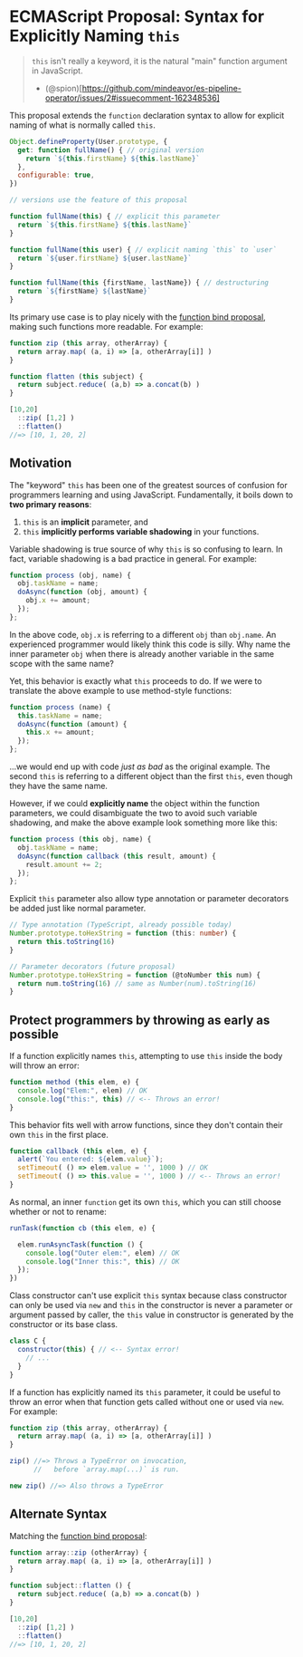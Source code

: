 # ECMAScript Proposal: Syntax for Explicitly Naming `this`

> `this` isn't really a keyword, it is the natural "main" function argument in JavaScript.
> - (@spion)[https://github.com/mindeavor/es-pipeline-operator/issues/2#issuecomment-162348536]

This proposal extends the `function` declaration syntax to allow for explicit naming of what is normally called `this`.

```js
Object.defineProperty(User.prototype, {
  get: function fullName() { // original version
    return `${this.firstName} ${this.lastName}`
  },
  configurable: true,
})

// versions use the feature of this proposal

function fullName(this) { // explicit this parameter
  return `${this.firstName} ${this.lastName}`
}

function fullName(this user) { // explicit naming `this` to `user`
  return `${user.firstName} ${user.lastName}`
}

function fullName(this {firstName, lastName}) { // destructuring
  return `${firstName} ${lastName}`
}
```

Its primary use case is to play nicely with the [function bind proposal](https://github.com/zenparsing/es-function-bind), making such functions more readable. For example:

```js
function zip (this array, otherArray) {
  return array.map( (a, i) => [a, otherArray[i]] )
}

function flatten (this subject) {
  return subject.reduce( (a,b) => a.concat(b) )
}

[10,20]
  ::zip( [1,2] )
  ::flatten()
//=> [10, 1, 20, 2]
```

## Motivation

The "keyword" `this` has been one of the greatest sources of confusion for programmers learning and using JavaScript. Fundamentally, it boils down to **two primary reasons**:

1. `this` is an **implicit** parameter, and
2. `this` **implicitly performs variable shadowing** in your functions.

Variable shadowing is true source of why `this` is so confusing to learn. In fact, variable shadowing is a bad practice in general. For example:

```js
function process (obj, name) {
  obj.taskName = name;
  doAsync(function (obj, amount) {
    obj.x += amount;
  });
};
```

In the above code, `obj.x` is referring to a different `obj` than `obj.name`. An experienced programmer would likely think this code is silly. Why name the inner parameter `obj` when there is already another variable in the same scope with the same name?

Yet, this behavior is exactly what `this` proceeds to do. If we were to translate the above example to use method-style functions:

```js
function process (name) {
  this.taskName = name;
  doAsync(function (amount) {
    this.x += amount;
  });
};
```

...we would end up with code *just as bad* as the original example. The second `this` is referring to a different object than the first `this`, even though they have the same name.

However, if we could **explicitly name** the object within the function parameters, we could disambiguate the two to avoid such variable shadowing, and make the above example look something more like this:

```js
function process (this obj, name) {
  obj.taskName = name;
  doAsync(function callback (this result, amount) {
    result.amount += 2;
  });
};
```

Explicit `this` parameter also allow type annotation or parameter decorators be added just like normal parameter.

```ts
// Type annotation (TypeScript, already possible today)
Number.prototype.toHexString = function (this: number) {
  return this.toString(16)
}
```

```ts
// Parameter decorators (future proposal)
Number.prototype.toHexString = function (@toNumber this num) {
  return num.toString(16) // same as Number(num).toString(16)
}
```

## Protect programmers by throwing as early as possible

If a function explicitly names `this`, attempting to use `this` inside the body will throw an error:

```js
function method (this elem, e) {
  console.log("Elem:", elem) // OK
  console.log("this:", this) // <-- Throws an error!
}
```

This behavior fits well with arrow functions, since they don't contain their own `this` in the first place.

```js
function callback (this elem, e) {
  alert(`You entered: ${elem.value}`);
  setTimeout( () => elem.value = '', 1000 ) // OK
  setTimeout( () => this.value = '', 1000 ) // <-- Throws an error!
}
```

As normal, an inner `function` get its own `this`, which you can still choose whether or not to rename:

```js
runTask(function cb (this elem, e) {

  elem.runAsyncTask(function () {
    console.log("Outer elem:", elem) // OK
    console.log("Inner this:", this) // OK
  });
})
```

Class constructor can't use explicit `this` syntax because class constructor can only be used via `new` and `this` in the constructor is never a parameter or argument passed by caller, the `this` value in constructor is generated by the constructor or its base class.

```js
class C {
  constructor(this) { // <-- Syntax error!
    // ...
  }
}
```

If a function has explicitly named its `this` parameter, it could be useful to throw an error when that function gets called without one or used via `new`. For example:

```js
function zip (this array, otherArray) {
  return array.map( (a, i) => [a, otherArray[i]] )
}

zip() //=> Throws a TypeError on invocation,
      //   before `array.map(...)` is run.

new zip() //=> Also throws a TypeError
```

## Alternate Syntax

Matching the [function bind proposal](https://github.com/zenparsing/es-function-bind):

```js
function array::zip (otherArray) {
  return array.map( (a, i) => [a, otherArray[i]] )
}

function subject::flatten () {
  return subject.reduce( (a,b) => a.concat(b) )
}

[10,20]
  ::zip( [1,2] )
  ::flatten()
//=> [10, 1, 20, 2]
```
